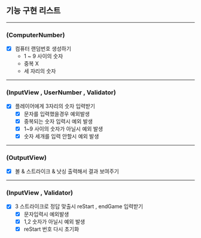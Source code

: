 ## 기능 구현 리스트

---
### (ComputerNumber)
- [X] 컴퓨터 랜덤번호 생성하기
  - 1 ~ 9 사이의 숫자
  - 중복 X
  - 세 자리의 숫자
---
### (InputView , UserNumber , Validator)
- [X] 플레이어에게 3자리의 숫자 입력받기
  - [X] 문자를 입력했을경우 예외발생
  - [X] 중복되는 숫자 입력시 예외 발생
  - [X] 1~9 사이의 숫자가 아닐시 예외 발생
  - [X] 숫자 세개를 입력 안할시 예외 발생
---
### (OutputView)
- [X]  볼 & 스트라이크 & 낫싱 출력해서 결과 보여주기
---
### (InputView , Validator)
- [X] 3 스트라이크로 정답 맞출시 reStart , endGame 입력받기
  - [X] 문자입력시 예외발생
  - [X] 1,2 숫자가 아닐시 예외 발생
  - [X] reStart 번호 다시 초기화